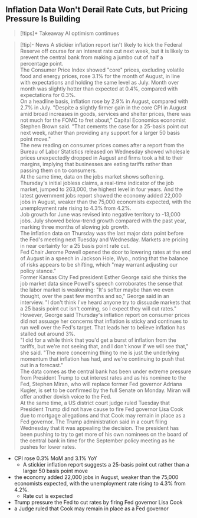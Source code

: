 ## Inflation Data Won't Derail Rate Cuts, but Pricing Pressure Is Building
> [!tips]+ Takeaway
> AI optimism continues

> [!tip]- News
> A stickier inflation report isn't likely to kick the Federal Reserve off course for an interest rate cut next week, but it is likely to prevent the central bank from making a jumbo cut of half a percentage point. <br>
The Consumer Price Index showed "core" prices, excluding volatile food and energy prices, rose 3.1% for the month of August, in line with expectations and holding the same level as July. Month over month was slightly hotter than expected at 0.4%, compared with expectations for 0.3%.<br>
On a headline basis, inflation rose by 2.9% in August, compared with 2.7% in July.
"Despite a slightly firmer gain in the core CPI in August amid broad increases in goods, services and shelter prices, there was not much for the FOMC to fret about," Capital Economics economist Stephen Brown said. "That cements the case for a 25-basis point cut next week, rather than providing any support for a larger 50 basis point move."<br>
The new reading on consumer prices comes after a report from the Bureau of Labor Statistics released on Wednesday showed wholesale prices unexpectedly dropped in August and firms took a hit to their margins, implying that businesses are eating tariffs rather than passing them on to consumers.<br>
At the same time, data on the jobs market shows softening. Thursday's initial jobless claims, a real-time indicator of the job market, jumped to 263,000, the highest level in four years. And the latest government jobs report showed the economy added 22,000 jobs in August, weaker than the 75,000 economists expected, with the unemployment rate rising to 4.3% from 4.2%.<br>
Job growth for June was revised into negative territory to -13,000 jobs. July showed below-trend growth compared with the past year, marking three months of slowing job growth.<br>
The inflation data on Thursday was the last major data point before the Fed's meeting next Tuesday and Wednesday. Markets are pricing in near certainty for a 25 basis point rate cut.<br>
Fed Chair Jerome Powell opened the door to lowering rates at the end of August in a speech in Jackson Hole, Wyo., noting that the balance of risks appears to be shifting, which "may warrant adjusting our policy stance."<br>
Former Kansas City Fed president Esther George said she thinks the job market data since Powell's speech corroborates the sense that the labor market is weakening: "It's softer maybe than we even thought, over the past few months and so," George said in an interview. "I don't think I've heard anyone try to dissuade markets that a 25 basis point cut isn't coming, so I expect they will cut rates."<br>
However, George said Thursday's inflation report on consumer prices did not assuage her concerns that inflation is sticky and continues to run well over the Fed's target. That leads her to believe inflation has stalled out around 3%.<br>
"I did for a while think that you'd get a burst of inflation from the tariffs, but we're not seeing that, and I don't know if we will see that," she said. "The more concerning thing to me is just the underlying momentum that inflation has had, and we're continuing to push that out in a forecast."<br>
The data comes as the central bank has been under extreme pressure from President Trump to cut interest rates and as his nominee to the Fed, Stephen Miran, who will replace former Fed governor Adriana Kugler, is set to be confirmed by the full Senate on Monday. Miran will offer another dovish voice to the Fed.<br>
At the same time, a US district court judge ruled Tuesday that President Trump did not have cause to fire Fed governor Lisa Cook due to mortgage allegations and that Cook may remain in place as a Fed governor. The Trump administration said in a court filing Wednesday that it was appealing the decision. The president has been pushing to try to get more of his own nominees on the board of the central bank in time for the September policy meeting as he pushes for lower rates.


- CPI rose 0.3% MoM and 3.1% YoY
	- A stickier inflation report suggests a 25-basis point cut rather than a larger 50 basis point move
- the economy added 22,000 jobs in August, weaker than the 75,000 economists expected, with the unemployment rate rising to 4.3% from 4.2%.
	- Rate cut is expected
- Trump pressure the Fed to cut rates by firing Fed governor Lisa Cook
- a Judge ruled that Cook may remain in place as a Fed governor

